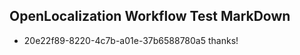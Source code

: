 ## OpenLocalization Workflow Test MarkDown
* 20e22f89-8220-4c7b-a01e-37b6588780a5 
thanks!<!--HONumber=Mar16_HO4-->
